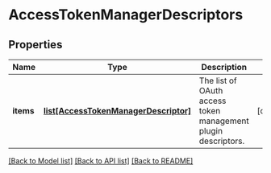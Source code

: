 # AccessTokenManagerDescriptors

## Properties
Name | Type | Description | Notes
------------ | ------------- | ------------- | -------------
**items** | [**list[AccessTokenManagerDescriptor]**](AccessTokenManagerDescriptor.md) | The list of OAuth access token management plugin descriptors. | [optional] 

[[Back to Model list]](../README.md#documentation-for-models) [[Back to API list]](../README.md#documentation-for-api-endpoints) [[Back to README]](../README.md)



